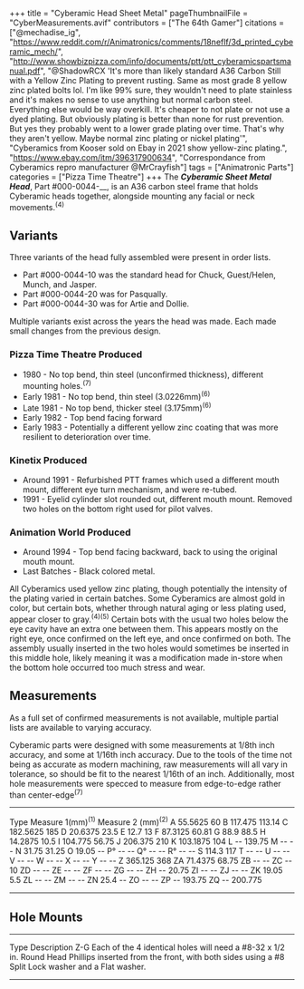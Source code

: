+++
title = "Cyberamic Head Sheet Metal"
pageThumbnailFile = "CyberMeasurements.avif"
contributors = ["The 64th Gamer"]
citations = ["@mechadise_ig", "https://www.reddit.com/r/Animatronics/comments/18neflf/3d_printed_cyberamic_mech/", "http://www.showbizpizza.com/info/documents/ptt/ptt_cyberamicspartsmanual.pdf", "@ShadowRCX 'It's more than likely standard A36 Carbon Still with a Yellow Zinc Plating to prevent rusting. Same as most grade 8 yellow zinc plated bolts lol. I'm like 99% sure, they wouldn't need to plate stainless and it's makes no sense to use anything but normal carbon steel. Everything else would be way overkill. It's cheaper to not plate or not use a dyed plating. But obviously plating is better than none for rust prevention. But yes they probably went to a lower grade plating over time. That's why they aren't yellow. Maybe normal zinc plating or nickel plating'", "Cyberamics from Kooser sold on Ebay in 2021 show yellow-zinc plating.", "https://www.ebay.com/itm/396317900634", "Correspondance from Cyberamics repro manufacturer @MrCrayfish"]
tags = ["Animatronic Parts"]
categories = ["Pizza Time Theatre"]
+++
The ***Cyberamic Sheet Metal Head***, Part #000-0044-__, is an A36 carbon steel frame that holds Cyberamic heads together, alongside mounting any facial or neck movements.<sup>(4)</sup>

## Variants

Three variants of the head fully assembled were present in order lists.

- Part #000-0044-10 was the standard head for Chuck, Guest/Helen, Munch, and Jasper.
- Part #000-0044-20 was for Pasqually.
- Part #000-0044-30 was for Artie and Dollie.

Multiple variants exist across the years the head was made. Each made small changes from the previous design.

### Pizza Time Theatre Produced

- 1980 - No top bend, thin steel (unconfirmed thickness), different mounting holes.<sup>(7)</sup>
- Early 1981 - No top bend, thin steel (3.0226mm)<sup>(6)</sup>
- Late 1981 - No top bend, thicker steel (3.175mm)<sup>(6)</sup>
- Early 1982 - Top bend facing forward
- Early 1983 - Potentially a different yellow zinc coating that was more resilient to deterioration over time.

### Kinetix Produced

- Around 1991 - Refurbished PTT frames which used a different mouth mount, different eye turn mechanism, and were re-tubed.
- 1991 - Eyelid cylinder slot rounded out, different mouth mount. Removed two holes on the bottom right used for pilot valves.

### Animation World Produced

- Around 1994 - Top bend facing backward, back to using the original mouth mount.
- Last Batches - Black colored metal.

All Cyberamics used yellow zinc plating, though potentially the intensity of the plating varied in certain batches. Some Cyberamics are almost gold in color, but certain bots, whether through natural aging or less plating used, appear closer to gray.<sup>(4)(5)</sup>
Certain bots with the usual two holes below the eye cavity have an extra one between them. This appears mostly on the right eye, once confirmed on the left eye, and once confirmed on both. The assembly usually inserted in the two holes would sometimes be inserted in this middle hole, likely meaning it was a modification made in-store when the bottom hole occurred too much stress and wear.

## Measurements

As a full set of confirmed measurements is not available, multiple partial lists are available to varying accuracy.

Cyberamic parts were designed with some measurements at 1/8th inch accuracy, and some at 1/16th inch accuracy. Due to the tools of the time not being as accurate as modern machining, raw measurements will all vary in tolerance, so should be fit to the nearest 1/16th of an inch. Additionally, most hole measurements were specced to measure from edge-to-edge rather than center-edge<sup>(7)</sup>

  ------ -------------------- ---------------------
  Type   Measure 1(mm)<sup>(1)</sup>   Measure 2 (mm)<sup>(2)</sup>
  A      55.5625              60
  B      117.475              113.14
  C      182.5625             185
  D      20.6375              23.5
  E      12.7                 13
  F      87.3125              60.81
  G      88.9                 88.5
  H      14.2875              10.5
  I      104.775              56.75
  J      206.375              210
  K      103.1875             104
  L      --                  139.75
  M      --                  --
  N      31.75                31.25
  O      19.05                --
  P°     --                  --
  Q°     --                  --
  R°     --                  --
  S      114.3                117
  T      --                  --
  U      --                  --
  V      --                  --
  W      --                  --
  X      --                  --
  Y      --                  --
  Z      365.125              368
  ZA     71.4375              68.75
  ZB     --                  --
  ZC     --                  10
  ZD     --                  --
  ZE     --                  --
  ZF     --                  --
  ZG     --                  --
  ZH     --                  20.75
  ZI     --                  --
  ZJ     --                  --
  ZK     19.05                5.5
  ZL     --                  --
  ZM     --                  --
  ZN     25.4                 --
  ZO     --                  --
  ZP     --                  193.75
  ZQ     --                  200.775
  ------ -------------------- ---------------------

## Hole Mounts

  ------ ------------------------------------------------------------------------------------------------------------------------------------------------------------------------
  Type   Description
  Z-G    Each of the 4 identical holes will need a #8-32 x 1/2 in. Round Head Phillips inserted from the front, with both sides using a #8 Split Lock washer and a Flat washer.
  ------ ------------------------------------------------------------------------------------------------------------------------------------------------------------------------
